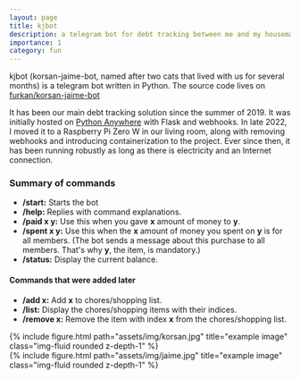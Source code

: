 ```yaml
---
layout: page
title: kjbot
description: a telegram bot for debt tracking between me and my housemates
importance: 1
category: fun
---
```


kjbot (korsan-jaime-bot, named after two cats that lived with us for several months) is a telegram bot written in Python.
The source code lives on [furkan/korsan-jaime-bot](https://github.com/furkan/korsan-jaime-bot)

It has been our main debt tracking solution since the summer of 2019. It was initially hosted on [Python Anywhere](https://pythonanywhere.com) with Flask and webhooks. In late 2022, I moved it to a Raspberry Pi Zero W in our living room, along with removing webhooks and introducing containerization to the project. Ever since then, it has been running robustly as long as there is electricity and an Internet connection.

### Summary of commands

* **/start:** Starts the bot
* **/help:** Replies with command explanations.
* **/paid x y:** Use this when you gave **x** amount of money to **y**.
* **/spent x y:** Use this when the **x** amount of money you spent on **y** is for all members. (The bot sends a message about this purchase to all members. That's why **y**, the item, is mandatory.)
* **/status:** Display the current balance.

#### Commands that were added later

* **/add x:** Add **x** to chores/shopping list.
* **/list:** Display the chores/shopping items with their indices.
* **/remove x:** Remove the item with index **x** from the chores/shopping list.

<div class="row">
    <div class="col-sm mt-3 mt-md-0">
        {% include figure.html path="assets/img/korsan.jpg" title="example image" class="img-fluid rounded z-depth-1" %}
    </div>
    <div class="col-sm mt-3 mt-md-0">
        {% include figure.html path="assets/img/jaime.jpg" title="example image" class="img-fluid rounded z-depth-1" %}
    </div>
</div>
